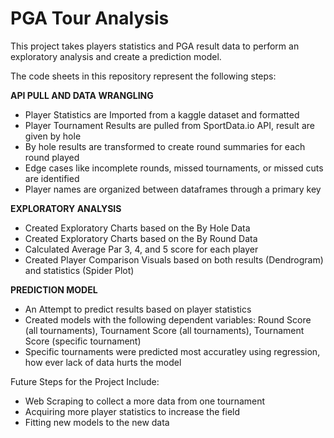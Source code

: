 # PGA Tour Analysis

This project takes players statistics and PGA result data to perform an exploratory analysis and create a prediction model.

The code sheets in this repository represent the following steps:

**API PULL AND DATA WRANGLING**
- Player Statistics are Imported from a kaggle dataset and formatted
- Player Tournament Results are pulled from SportData.io API, result are given by hole
- By hole results are transformed to create round summaries for each round played
- Edge cases like incomplete rounds, missed tournaments, or missed cuts are identified
- Player names are organized between dataframes through a primary key

**EXPLORATORY ANALYSIS**
- Created Exploratory Charts based on the By Hole Data
- Created Exploratory Charts based on the By Round Data
- Calculated Average Par 3, 4, and 5 score for each player
- Created Player Comparison Visuals based on both results (Dendrogram) and statistics (Spider Plot)

**PREDICTION MODEL**
- An Attempt to predict results based on player statistics
- Created models with the following dependent variables: Round Score (all tournaments), Tournament Score (all tournaments), Tournament Score (specific tournament)
- Specific tournaments were predicted most accuratley using regression, how ever lack of data hurts the model

Future Steps for the Project Include:

- Web Scraping to collect a more data from one tournament
- Acquiring more player statistics to increase the field
- Fitting new models to the new data
